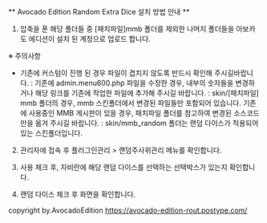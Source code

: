 ﻿** Avocado Edition Random Extra Dice 설치 방법 안내 **

1. 압축을 푼 해당 폴더들 중 [패치파일]mmb 폴더를 제외한 나머지 폴더들을 아보카도 에디션이 설치 된 계정으로 업로드 합니다.

※ 주의사항
* 기존에 커스텀이 진행 된 경우 파일이 겹치지 않도록 반드시 확인해 주시길바랍니다.
: 기존에 admin.menu600.php 파일을 수정한 경우, 내부의 숫자들을 변경하거나 해당 링크를 기존에 작업한 파일에 추가해 주시길 바랍니다.
: skin/[패치파일] mmb 폴더의 경우, mmb 스킨폴더에서 변경된 파일들만 포함되어 있습니다. 기존에 사용중인 MMB 게시판이 있을 경우, 패치파일 폴더를 참고하여 변경된 소스코드만을 옮겨 주시길 바랍니다.
: skin/mmb_random 폴더는 랜덤 다이스가 적용되어 있는 스킨폴더입니다. 


2. 관리자에 접속 후 플러그인관리 > 랜덤주사위관리 메뉴를 확인합니다.

4. 사용 체크 후, 자비란에 해당 랜덤 다이스를 선택하는 선택박스가 있는지 확인합니다.

5. 랜덤 다이스 체크 후 화면을 확인합니다.



copyright by.AvocadoEdition
https://avocado-edition-rout.postype.com/

